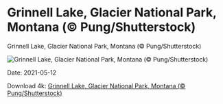 # Grinnell Lake, Glacier National Park, Montana (© Pung/Shutterstock)

Grinnell Lake, Glacier National Park, Montana (© Pung/Shutterstock)

![Grinnell Lake, Glacier National Park, Montana (© Pung/Shutterstock)](https://bing.com/th?id=OHR.GrinnellGlacier_EN-US4427090483_UHD.jpg&w=1024&h=576)

Date: 2021-05-12

Download 4k: [Grinnell Lake, Glacier National Park, Montana (© Pung/Shutterstock)](https://bing.com/th?id=OHR.GrinnellGlacier_EN-US4427090483_UHD.jpg)

